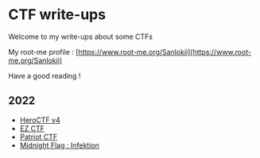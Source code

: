 # CTF write-ups

Welcome to my write-ups about some CTFs

My root-me profile : [https://www.root-me.org/Sanlokii](https://www.root-me.org/Sanlokii)

Have a good reading !

## 2022
- [HeroCTF v4](https://github.com/Sanlokii/CTF-write-ups/tree/main/HeroCTF-v4)
- [EZ CTF](https://github.com/Sanlokii/CTF-write-ups/tree/main/EZ-CTF)
- [Patriot CTF](https://github.com/Sanlokii/CTF-write-ups/tree/main/PatriotCTF)
- [Midnight Flag : Infektion](https://github.com/Sanlokii/CTF-write-ups/tree/main/Midnightflag)
